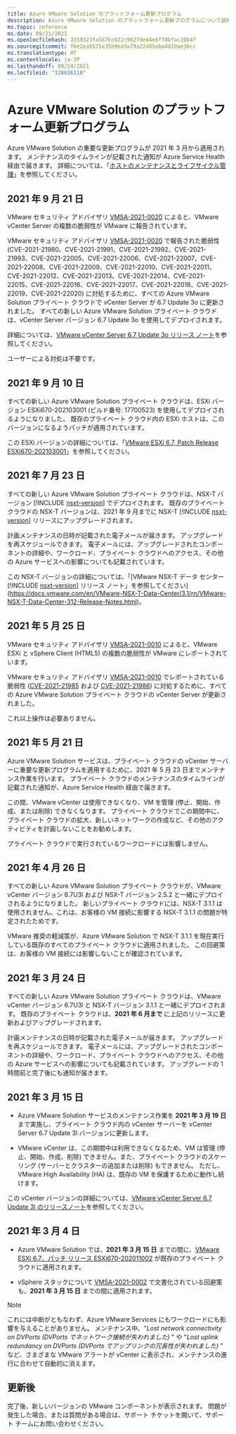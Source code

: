 ```yaml
---
title: Azure VMware Solution のプラットフォーム更新プログラム
description: Azure VMware Solution のプラットフォーム更新プログラムについて説明します。
ms.topic: reference
ms.date: 09/21/2021
ms.openlocfilehash: 3159323fa567bc622c9627ded4e8f70bfac20b4f
ms.sourcegitcommit: f6e2ea5571e35b9ed3a79a22485eba4d20ae36cc
ms.translationtype: HT
ms.contentlocale: ja-JP
ms.lasthandoff: 09/24/2021
ms.locfileid: "128636118"
---
```

# <a name="platform-updates-for-azure-vmware-solution"></a>Azure VMware Solution のプラットフォーム更新プログラム

Azure VMware Solution の重要な更新プログラムが 2021 年 3 月から適用されます。 メンテナンスのタイムラインが記載された通知が Azure Service Health 経由で届きます。 詳細については、「[ホストのメンテナンスとライフサイクル管理](concepts-private-clouds-clusters.md#host-maintenance-and-lifecycle-management)」を参照してください。

## <a name="september-21-2021"></a>2021 年 9 月 21 日
VMware セキュリティ アドバイザリ [VMSA-2021-0020](https://www.vmware.com/security/advisories/VMSA-2021-0020.html) によると、VMware vCenter Server の複数の脆弱性が VMware に報告されています。
 
VMware セキュリティ アドバイザリ [VMSA-2021-0020](https://www.vmware.com/security/advisories/VMSA-2021-0020.html) で報告された脆弱性 (CVE-2021-21980、CVE-2021-21991、CVE-2021-21992、CVE-2021-21993、CVE-2021-22005、CVE-2021-22006、CVE-2021-22007、CVE-2021-22008、CVE-2021-22009、CVE-2021-22010、CVE-2021-22011、CVE-2021-22012、CVE-2021-22013、CVE-2021-22014、CVE-2021-22015、CVE-2021-22016、CVE-2021-22017、CVE-2021-22018、CVE-2021-22019、CVE-2021-22020) に対処するために、すべての Azure VMware Solution プライベート クラウドで vCenter Server が 6.7 Update 3o に更新されました。 すべての新しい Azure VMware Solution プライベート クラウドは、vCenter Server バージョン 6.7 Update 3o を使用してデプロイされます。
 
詳細については、[VMware vCenter Server 6.7 Update 3o リリース ノート](https://docs.vmware.com/en/VMware-vSphere/6.7/rn/vsphere-vcenter-server-67u3o-release-notes.html)を参照してください。
 
ユーザーによる対処は不要です。

## <a name="september-10-2021"></a>2021 年 9 月 10 日

すべての新しい Azure VMware Solution プライベート クラウドは、ESXi バージョン ESXi670-202103001 (ビルド番号: 17700523) を使用してデプロイされるようになりました。 既存のプライベート クラウド内の ESXi ホストは、このバージョンになるようパッチが適用されています。

この ESXi バージョンの詳細については、「[VMware ESXi 6.7, Patch Release ESXi670-202103001](https://docs.vmware.com/en/VMware-vSphere/6.7/rn/esxi670-202103001.html)」を参照してください。




## <a name="july-23-2021"></a>2021 年 7 月 23 日

すべての新しい Azure VMware Solution プライベート クラウドは、NSX-T バージョン [!INCLUDE [nsxt-version](includes/nsxt-version.md)] でデプロイされます。 既存のプライベート クラウドの NSX-T バージョンは、2021 年 9 月までに NSX-T [!INCLUDE [nsxt-version](includes/nsxt-version.md)] リリースにアップグレードされます。
 
計画メンテナンスの日時が記載された電子メールが届きます。 アップグレードを再スケジュールできます。 電子メールには、アップグレードされたコンポーネントの詳細や、ワークロード、プライベート クラウドへのアクセス、その他の Azure サービスへの影響についても記載されています。 

この NSX-T バージョンの詳細については、「[VMware NSX-T データ センター [!INCLUDE [nsxt-version](includes/nsxt-version.md)] リリース ノート」を参照してください](https://docs.vmware.com/en/VMware-NSX-T-Data-Center/3.1/rn/VMware-NSX-T-Data-Center-312-Release-Notes.html)。




## <a name="may-25-2021"></a>2021 年 5 月 25 日
VMware セキュリティ アドバイザリ [VMSA-2021-0010](https://www.vmware.com/security/advisories/VMSA-2021-0010.html) によると、VMware ESXi と vSphere Client (HTML5) の複数の脆弱性が VMware にレポートされています。 

VMware セキュリティ アドバイザリ [VMSA-2021-0010](https://www.vmware.com/security/advisories/VMSA-2021-0010.html) でレポートされている脆弱性 ([CVE-2021-21985](https://cve.mitre.org/cgi-bin/cvename.cgi?name=CVE-2021-21985) および [CVE-2021-21986](https://cve.mitre.org/cgi-bin/cvename.cgi?name=CVE-2021-21986)) に対処するために、すべての Azure VMware Solution プライベート クラウドの vCenter Server が更新されました。

これ以上操作は必要ありません。

## <a name="may-21-2021"></a>2021 年 5 月 21 日
 
Azure VMware Solution サービスは、プライベート クラウドの vCenter サーバーに重要な更新プログラムを適用するために、2021 年 5 月 23 日までメンテナンス作業を行います。  プライベート クラウドのメンテナンスのタイムラインが記載された通知が、Azure Service Health 経由で届きます。
 
この間、VMware vCenter は使用できなくなり、VM を管理 (停止、開始、作成、または削除) できなくなります。 プライベート クラウドでこの期間中に、プライベート クラウドの拡大、新しいネットワークの作成など、その他のアクティビティを計画しないことをお勧めします。
 
プライベート クラウドで実行されているワークロードには影響しません。


## <a name="april-26-2021"></a>2021 年 4 月 26 日
すべての新しい Azure VMware Solution プライベート クラウドが、VMware vCenter バージョン 6.7U3l および NSX-T バージョン 2.5.2 と一緒にデプロイされるようになりました。 新しいプライベート クラウドには、NSX-T 3.1.1 は使用されません。これは、お客様の VM 接続に影響する NSX-T 3.1.1 の問題が特定されたためです。 

VMware 推奨の軽減策が、Azure VMware Solution で NSX-T 3.1.1 を現在実行している既存のすべてのプライベート クラウドに適用されました。 この回避策は、お客様の VM 接続には影響しないことが確認されています。

## <a name="march-24-2021"></a>2021 年 3 月 24 日
すべての新しい Azure VMware Solution プライベート クラウドは、VMware vCenter バージョン 6.7U3l と NSX-T バージョン 3.1.1 と一緒にデプロイされます。 既存のプライベート クラウドは、**2021 年 6 月まで** に上記のリリースに更新およびアップグレードされます。

計画メンテナンスの日時が記載された電子メールが届きます。 アップグレードを再スケジュールできます。 電子メールには、アップグレードされたコンポーネントの詳細や、ワークロード、プライベート クラウドへのアクセス、その他の Azure サービスへの影響についても記載されています。  アップグレードの 1 時間前と完了後にも通知が届きます。

## <a name="march-15-2021"></a>2021 年 3 月 15 日 

- Azure VMware Solution サービスのメンテナンス作業を **2021 年 3 月 19 日** まで実施し、プライベート クラウド内の vCenter サーバーを vCenter Server 6.7 Update 3l バージョンに更新します。

- VMware vCenter は、この期間中は利用できなくなるため、VM は管理 (停止、開始、作成、削除) できません。また、プライベート クラウドのスケーリング (サーバーとクラスターの追加または削除) もできません。 ただし、VMware High Availability (HA) は、既存の VM を保護するために動作し続けます。 
 
この vCenter バージョンの詳細については、[VMware vCenter Server 6.7 Update 3l のリリースノート](https://docs.vmware.com/en/VMware-vSphere/6.7/rn/vsphere-vcenter-server-67u3l-release-notes.html)を参照してください。

## <a name="march-4-2021"></a>2021 年 3 月 4 日

- Azure VMware Solution では、**2021 年 3 月 15 日** までの間に、[VMware ESXi 6.7、パッチ リリース ESXi670-202011002](https://docs.vmware.com/en/VMware-vSphere/6.7/rn/esxi670-202011002.html) が既存のプライベート クラウドに適用されます。

- vSphere スタックについて [VMSA-2021-0002](https://www.vmware.com/security/advisories/VMSA-2021-0002.html) で文書化されている回避策も、**2021 年 3 月 15 日** までの間に適用されます。

>[!NOTE]
>これには中断がともなわず、Azure VMware Services にもワークロードにも影響を与えることがありません。 メンテナンス中、"_Lost network connectivity on DVPorts (DVPorts でネットワーク接続が失われました)_ " や "_Lost uplink redundancy on DVPorts (DVPorts でアップリンクの冗長性が失われました)_ " など、さまざまな VMware アラートが vCenter に表示され、メンテナンスの進行に合わせて自動的に消えます。

## <a name="post-update"></a>更新後
完了後、新しいバージョンの VMware コンポーネントが表示されます。 問題が発生した場合、または質問がある場合は、サポート チケットを開いて、サポート チームにお問い合わせください。
